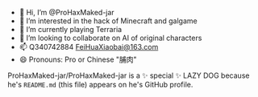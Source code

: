 - 👋 Hi, I’m @ProHaxMaked-jar
- 👀 I’m interested in the hack of Minecraft and galgame
- 🌱 I’m currently playing Terraria
- 💞️ I’m looking to collaborate on AI of original characters
- 📫 Q340742884 FeiHuaXiaobai@163.com
- 😄 Pronouns: Pro or Chinese "脯肉"



ProHaxMaked-jar/ProHaxMaked-jar is a ✨ special ✨ LAZY DOG because he's `README.md` (this file) appears on he's GitHub profile.


